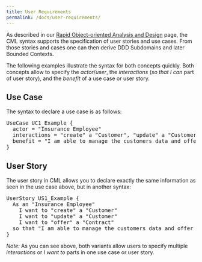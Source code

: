 ```yaml
---
title: User Requirements
permalink: /docs/user-requirements/
---
```


As described in our [Rapid Object-oriented Analysis and Design](/docs/rapid-ooad/) page, the CML syntax supports the specification of user stories and use cases. From those stories
and cases one can then derive DDD Subdomains and later Bounded Contexts.

The following examples illustrate the syntax for both concepts quickly. Both concepts allow to specify the _actor_/_user_, the _interactions_ (_so that I can_ part of user story), and
the _benefit_ of a use case or user story. 

## Use Case
The syntax to declare a use case is as follows:

<div class="highlight"><pre><span></span><span class="k">UseCase</span> UC1_Example {
  <span class="k">actor</span> = <span class="s">&quot;Insurance Employee&quot;</span>
  <span class="k">interactions</span> = <span class="s">&quot;create&quot;</span> <span class="k">a</span> <span class="s">&quot;Customer&quot;</span>, <span class="s">&quot;update&quot;</span> <span class="k">a</span> <span class="s">&quot;Customer&quot;</span>, <span class="s">&quot;offer&quot;</span> <span class="k">a</span> <span class="s">&quot;Contract&quot;</span>
  <span class="k">benefit</span> = <span class="s">&quot;I am able to manage the customers data and offer them insurance contracts.&quot;</span>
}
</pre></div>

## User Story
The user story in CML allows you to declare exactly the same information as seen in the use case above, but in another syntax:

<div class="highlight"><pre><span></span><span class="k">UserStory</span> US1_Example {
  <span class="k">As</span> <span class="k">an</span> <span class="s">&quot;Insurance Employee&quot;</span>
    <span class="k">I</span> <span class="k">want</span> <span class="k">to</span> <span class="s">&quot;create&quot;</span> <span class="k">a</span> <span class="s">&quot;Customer&quot;</span>
    <span class="k">I</span> <span class="k">want</span> <span class="k">to</span> <span class="s">&quot;update&quot;</span> <span class="k">a</span> <span class="s">&quot;Customer&quot;</span>
    <span class="k">I</span> <span class="k">want</span> <span class="k">to</span> <span class="s">&quot;offer&quot;</span> <span class="k">a</span> <span class="s">&quot;Contract&quot;</span>
  <span class="k">so</span> <span class="k">that</span> <span class="s">&quot;I am able to manage the customers data and offer them insurance contracts.&quot;</span>
}
</pre></div>

*Note:* As you can see above, both variants allow users to specify multiple _interactions_ or _I want to_ parts in one use case or user story.
